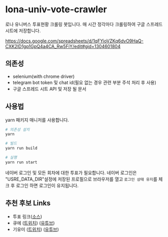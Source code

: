 # lona-univ-vote-crawler

로나 유니버스 투표현황 크롤링 봇입니다.
매 시간 정각마다 크롤링하여 구글 스프레드 시트에 저장합니다.

https://docs.google.com/spreadsheets/d/1qFYioVZKq6dvO9HaQ-CXK2lD1gp1GpQ4a4CA_Rw5FiY/edit#gid=1304601804

## 의존성

- selenium(with chrome driver)
- telegram bot token 및 chat id(필요 없는 경우 관련 부분 주석 처리 후 사용)
- 구글 스프레드 시트 API 및 저장 될 문서

## 사용법

yarn 패키지 매니저를 사용합니다.

```bash
# 의존성 설치
yarn

# 빌드
yarn run build

# 실행
yarn run start
```

네이버 로그인 및 모든 회차에 대한 투표가 필요합니다.
네이버 로그인은 "USRE_DATA_DIR"설정에 저장된 프로필으로 브라우저를 열고 `로그인 상태 유지`를 체크 후 로그인 하면 로그인이 유지됩니다.

## 추천 후보 Links

- 투표 링크([소스](https://cafe.naver.com/ronaronakr/2476))
- 큐에 ([트위치](https://www.twitch.tv/yu_0w0r)) ([유튜브](https://www.youtube.com/c/9yueeeee))
- 기유미 ([트위치](https://www.twitch.tv/ki_yumi)) ([유튜브](https://www.youtube.com/c/%EA%B8%B0%EC%9C%A0%EB%AF%B8KiYimi))
